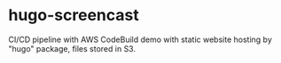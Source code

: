 # hugo-screencast
CI/CD pipeline with AWS CodeBuild demo with static website hosting by "hugo" package, files stored in S3. 
